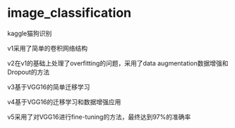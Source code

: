 # image_classification
kaggle猫狗识别
<p>v1采用了简单的卷积网络结构 </p>
<p>v2在v1的基础上处理了overfitting的问题，采用了data augmentation数据增强和Dropout的方法</p>
<p>v3基于VGG16的简单迁移学习</p>
<p>v4基于VGG16的迁移学习和数据增强应用</p>
<p>v5采用了对VGG16进行fine-tuning的方法，最终达到97%的准确率</p>
